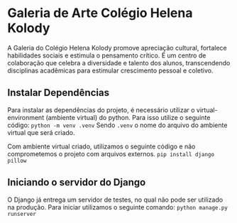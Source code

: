 # Galeria de Arte Colégio Helena Kolody
A Galeria do Colégio Helena Kolody promove apreciação cultural, fortalece habilidades sociais e estimula o pensamento crítico. É um centro de colaboração que celebra a diversidade e talento dos alunos, transcendendo disciplinas acadêmicas para estimular crescimento pessoal e coletivo.

## Instalar Dependências
Para instalar as dependências do projeto, é necessário utilizar o virtual-environment (ambiente virtual) do python. Para isso utilize o seguinte código:
```python -m venv .venv```
Sendo `.venv` o nome do arquivo do ambiente virtual que será criado.

Com ambiente virtual criado, utilizamos o seguinte código e não comprometemos o projeto com arquivos externos.
```pip install django pillow```

## Iniciando o servidor do Django
O Django já entrega um servidor de testes, no qual não pode ser utilizado na produção. Para iniciar utilizamos o seguinte comando:
```python manage.py runserver```
